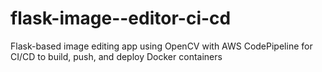 # flask-image--editor-ci-cd
Flask-based image editing app using OpenCV with AWS CodePipeline for CI/CD to build, push, and deploy Docker containers
